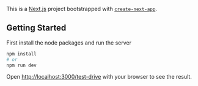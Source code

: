 This is a [Next.js](https://nextjs.org) project bootstrapped with [`create-next-app`](https://nextjs.org/docs/app/api-reference/cli/create-next-app).

## Getting Started

First install the node packages and run the server

```bash
npm install
# or
npm run dev
```

Open [http://localhost:3000/test-drive](http://localhost:3000/test-drive) with your browser to see the result.

